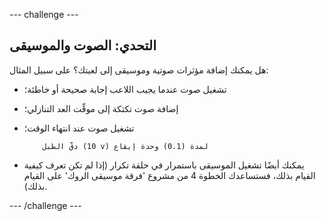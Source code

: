 --- challenge ---
## التحدي: الصوت والموسيقى
هل يمكنك إضافة مؤثرات صوتية وموسيقى إلى لعبتك؟ على سبيل المثال:

+ تشغيل صوت عندما يجيب اللاعب إجابة صحيحة أو خاطئة؛
+ إضافة صوت تكتكة إلى موقِّت العد التنازلي؛
+ تشغيل صوت عند انتهاء الوقت؛

	```blocks
		دقَّ الطبل (10 v) لمدة (0.1) وحدة إيقاع
	```

+ يمكنك أيضًا تشغيل الموسيقى باستمرار في حلقة تكرار (إذا لم تكن تعرف كيفية القيام بذلك، فستساعدك الخطوة 4 من مشروع 'فرقة موسيقى الروك' على القيام بذلك).




--- /challenge ---
